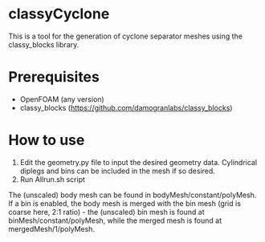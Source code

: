 # classyCyclone
This is a tool for the generation of cyclone separator meshes using the classy_blocks library.

# Prerequisites
- OpenFOAM (any version)
- classy_blocks (https://github.com/damogranlabs/classy_blocks)

# How to use
1. Edit the geometry.py file to input the desired geometry data. Cylindrical diplegs and bins can be included in the mesh if so desired.
2. Run Allrun.sh script

The (unscaled) body mesh can be found in bodyMesh/constant/polyMesh. If a bin is enabled, the body mesh is merged with the bin mesh (grid is coarse here, 2:1 ratio) - the (unscaled) bin mesh is found at binMesh/constant/polyMesh, while the merged mesh is found at mergedMesh/1/polyMesh.
